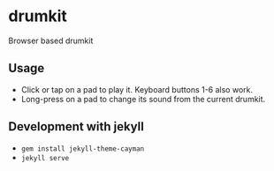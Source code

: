 # drumkit
Browser based drumkit

## Usage
- Click or tap on a pad to play it. Keyboard buttons 1-6 also work.
- Long-press on a pad to change its sound from the current drumkit.

## Development with jekyll
- `gem install jekyll-theme-cayman`
- `jekyll serve`
